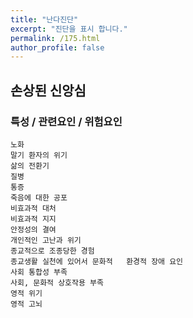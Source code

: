```yaml
---
title: "난다진단"
excerpt: "진단을 표시 합니다."
permalink: /175.html
author_profile: false
---
```

## 손상된 신앙심



### 특성 / 관련요인 / 위험요인

>   

    노화
    말기 환자의 위기
    삶의 전환기
    질병
    통증
    죽음에 대한 공포
    비효과적 대처
    비효과적 지지
    안정성의 결여
    개인적인 고난과 위기
    종교적으로 조종당한 경험
    종교생활 실천에 있어서 문화적   환경적 장애 요인
    사회 통합성 부족
    사회, 문화적 상호작용 부족
    영적 위기
    영적 고뇌
